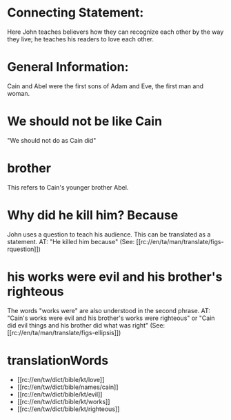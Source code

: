 # Connecting Statement:

Here John teaches believers how they can recognize each other by the way they live; he teaches his readers to love each other.

# General Information:

Cain and Abel were the first sons of Adam and Eve, the first man and woman.

# We should not be like Cain

"We should not do as Cain did"

# brother

This refers to Cain's younger brother Abel.

# Why did he kill him? Because

John uses a question to teach his audience. This can be translated as a statement. AT: "He killed him because" (See: [[rc://en/ta/man/translate/figs-rquestion]])

# his works were evil and his brother's righteous

The words "works were" are also understood in the second phrase. AT: "Cain's works were evil and his brother's works were righteous" or "Cain did evil things and his brother did what was right" (See: [[rc://en/ta/man/translate/figs-ellipsis]])

# translationWords

* [[rc://en/tw/dict/bible/kt/love]]
* [[rc://en/tw/dict/bible/names/cain]]
* [[rc://en/tw/dict/bible/kt/evil]]
* [[rc://en/tw/dict/bible/kt/works]]
* [[rc://en/tw/dict/bible/kt/righteous]]
